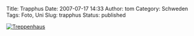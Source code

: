 Title: Trapphus
Date: 2007-07-17 14:33
Author: tom
Category: Schweden
Tags: Foto, Uni
Slug: trapphus
Status: published

[![Treppenhaus](/pic/trappaangstr_s.jpg "Treppenhaus")](/pic/trappaangstr_l.jpg)

